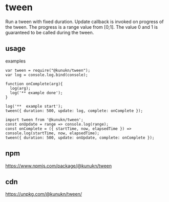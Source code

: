 # tween

Run a tween with fixed duration. Update callback is invoked on progress of the tween. The progress is a range value from [0;1]. 
The value 0 and 1 is guaranteed to be called during the tween.

## usage

examples

```
var tween = require("@kunukn/tween");
var log = console.log.bind(console);

function onComplete(arg){
  log(arg);
  log('** example done');
}

log('**  example start');
tween({ duration: 500, update: log, complete: onComplete });
```

```
import tween from '@kunukn/tween';
const onUpdate = range => console.log(range);
const onComplete = ({ startTime, now, elapsedTime }) => console.log(startTime, now, elapsedTime);
tween({ duration: 500, update: onUpdate, complete: onComplete });
```

## npm

https://www.npmjs.com/package/@kunukn/tween

## cdn

https://unpkg.com/@kunukn/tween/

